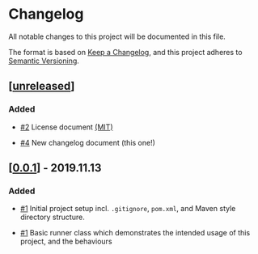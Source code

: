 # Changelog

All notable changes to this project will be documented in this file.

The format is based on [Keep a Changelog](https://keepachangelog.com/en/1.0.0/),
and this project adheres to [Semantic Versioning](https://semver.org/spec/v2.0.0.html).

## [[unreleased]]

### Added

- [#2](https://github.com/RogerHowell/Blackboard-Assessment-Export-Manipulation/pull/2)
  License document [(MIT)](https://github.com/RogerHowell/Blackboard-Assessment-Export-Manipulation/blob/master/LICENSE)

- [#4](https://github.com/RogerHowell/Blackboard-Assessment-Export-Manipulation/issues/4)
  New changelog document (this one!)
  

## [[0.0.1]] - 2019.11.13

### Added

- [#1](https://github.com/RogerHowell/Blackboard-Assessment-Export-Manipulation/issues/1)
  Initial project setup incl. `.gitignore`, `pom.xml`, and Maven style directory structure.

- [#1](https://github.com/RogerHowell/Blackboard-Assessment-Export-Manipulation/issues/1)
  Basic runner class which demonstrates the intended usage of this project, and the behaviours


[unreleased]: https://github.com/RogerHowell/Blackboard-Assessment-Export-Manipulation/compare/v0.0.1...HEAD
[0.0.1]: https://github.com/RogerHowell/Blackboard-Assessment-Export-Manipulation/releases/tag/v0.0.1
